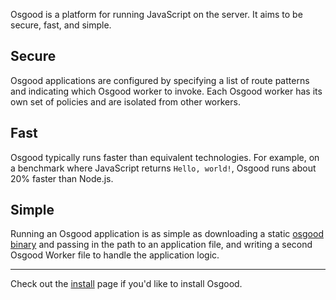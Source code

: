 Osgood is a platform for running JavaScript on the server. It aims to be
secure, fast, and simple.

## Secure

Osgood applications are configured by specifying a list of route patterns and
indicating which Osgood worker to invoke. Each Osgood worker has its own set of
policies and are isolated from other workers.

## Fast

Osgood typically runs faster than equivalent technologies. For example, on a
benchmark where JavaScript returns `Hello, world!`, Osgood runs about 20%
faster than Node.js.

## Simple

Running an Osgood application is as simple as downloading a static [osgood
binary](Installation) and passing in the path to an application file, and
writing a second Osgood Worker file to handle the application logic.

* * *

Check out the [install](Installation) page if you'd like to install Osgood.
